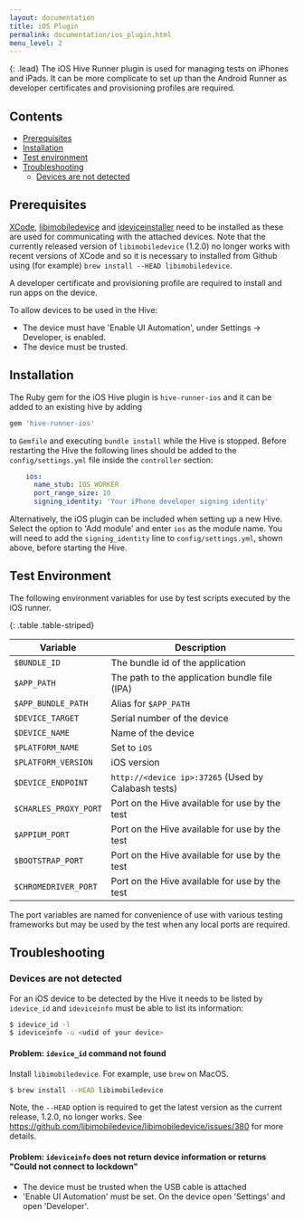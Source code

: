 ```yaml
---
layout: documentation
title: iOS Plugin
permalink: documentation/ios_plugin.html
menu_level: 2
---
```


{: .lead}
The iOS Hive Runner plugin is used for managing tests on iPhones and iPads. It can be more complicate to set up than the Android Runner as developer certificates and provisioning profiles are required.

## Contents
* [Prerequisites](#prerequisites)
* [Installation](#installation)
* [Test environment](#test-environment)
* [Troubleshooting](#troubleshooting)
  * [Devices are not detected](#devices-are-not-detected)

## Prerequisites

[XCode](https://developer.apple.com/xcode/), [libimobiledevice](http://www.libimobiledevice.org/) and [ideviceinstaller](https://github.com/libimobiledevice/ideviceinstaller) need to be installed as these are used for communicating with the attached devices. Note that the currently released version of `libimobiledevice` (1.2.0) no longer works with recent versions of XCode and so it is necessary to installed from Github using (for example) `brew install --HEAD libimobiledevice`.

A developer certificate and provisioning profile are required to install and run apps on the device.

To allow devices to be used in the Hive:

* The device must have 'Enable UI Automation', under Settings -> Developer, is enabled.
* The device must be trusted.

## Installation

The Ruby gem for the iOS Hive plugin is `hive-runner-ios` and it can be added to an existing hive by adding

```ruby
gem 'hive-runner-ios'
```

to `Gemfile` and executing `bundle install` while the Hive is stopped. Before restarting the Hive the following lines should be added to the `config/settings.yml` file inside the `controller` section:

```yaml
    ios:
      name_stub: IOS_WORKER
      port_range_size: 10
      signing_identity: 'Your iPhone developer signing identity'
```

Alternatively, the iOS plugin can be included when setting up a new Hive. Select the option to 'Add module' and enter `ios` as the module name. You will need to add the `signing_identity` line to `config/settings.yml`, shown above, before starting the Hive.

## Test Environment

The following environment variables for use by test scripts executed by the
iOS runner.

{: .table .table-striped}

| Variable | Description |
|---|---|
| `$BUNDLE_ID` | The bundle id of the application |
| `$APP_PATH` | The path to the application bundle file (IPA) |
| `$APP_BUNDLE_PATH` | Alias for `$APP_PATH` |
| `$DEVICE_TARGET` | Serial number of the device |
| `$DEVICE_NAME` | Name of the device |
| `$PLATFORM_NAME` | Set to `iOS` |
| `$PLATFORM_VERSION` | iOS version |
| `$DEVICE_ENDPOINT` | `http://<device ip>:37265` (Used by Calabash tests) |
| `$CHARLES_PROXY_PORT` | Port on the Hive available for use by the test |
| `$APPIUM_PORT` | Port on the Hive available for use by the test |
| `$BOOTSTRAP_PORT` | Port on the Hive available for use by the test |
| `$CHROMEDRIVER_PORT` | Port on the Hive available for use by the test |

The port variables are named for convenience of use with various testing
frameworks but may be used by the test when any local ports are required.

## Troubleshooting

### Devices are not detected

For an iOS device to be detected by the Hive it needs to be listed by
`idevice_id` and `ideviceinfo` must be able to list its information:

```bash
$ idevice_id -l
$ ideviceinfo -u <udid of your device>
```

#### Problem: `idevice_id` command not found

Install `libimobiledevice`. For example, use `brew` on MacOS.

```bash
$ brew install --HEAD libimobiledevice
```

Note, the `--HEAD` option is required to get the latest version as the current release, 1.2.0, no longer works. See https://github.com/libimobiledevice/libimobiledevice/issues/380 for more details.

#### Problem: `ideviceinfo` does not return device information or returns "Could not connect to lockdown"

* The device must be trusted when the USB cable is attached
* 'Enable UI Automation' must be set. On the device open 'Settings' and open 'Developer'.
